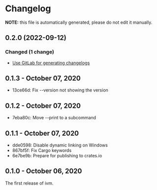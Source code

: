 # Changelog

**NOTE:** this file is automatically generated, please do not edit it manually.

<!-- new section -->

## 0.2.0 (2022-09-12)

### Changed (1 change)

- [Use GitLab for generating changelogs](inko-lang/ivm@074d52b2f6e2ddf9c70bbad9caeb0586551586aa)

## 0.1.3 - October 07, 2020

* 13ce66d: Fix --version not showing the version

## 0.1.2 - October 07, 2020

* 7eba80c: Move --print to a subcommand

## 0.1.1 - October 07, 2020

* dde0598: Disable dynamic linking on Windows
* 867bf5f: Fix Cargo keywords
* 6e7be9b: Prepare for publishing to crates.io

## 0.1.0 - October 06, 2020

The first release of ivm.
